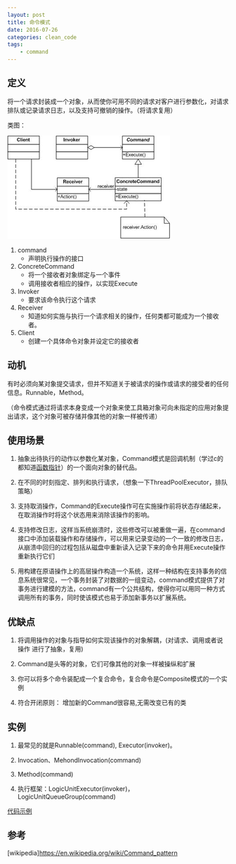 ```yaml
---
layout: post
title: 命令模式
date: 2016-07-26
categories: clean_code
tags:
    - command
---
```




## 定义

将一个请求封装成一个对象，从而使你可用不同的请求对客户进行参数化，对请求排队或记录请求日志，以及支持可撤销的操作。（将请求复用）

类图：

![类图](/images/design_pattern/command.jpg)

1. command
    * 声明执行操作的接口
2. ConcreteCommand
    * 将一个接收者对象绑定与一个事件
    * 调用接收者相应的操作，以实现Execute
3. Invoker
    * 要求该命令执行这个请求
4. Receiver
    * 知道如何实施与执行一个请求相关的操作，任何类都可能成为一个接收者。
5. Client
    * 创建一个具体命令对象并设定它的接收者

## 动机

有时必须向某对象提交请求，但并不知道关于被请求的操作或请求的接受者的任何信息。Runnable，Method。

（命令模式通过将请求本身变成一个对象来使工具箱对象可向未指定的应用对象提出请求，这个对象可被存储并像其他的对象一样被传递）

## 使用场景

1. 抽象出待执行的动作以参数化某对象，Command模式是回调机制（学过c的都知道[函数指针](/2015/01/25/function_pointer)）的一个面向对象的替代品。

2. 在不同的时刻指定、排列和执行请求，（想象一下ThreadPoolExecutor，排队策略）

3. 支持取消操作，Command的Execute操作可在实施操作前将状态存储起来，在取消操作时将这个状态用来消除该操作的影响。

4. 支持修改日志，这样当系统崩溃时，这些修改可以被重做一遍，在command接口中添加装载操作和存储操作，可以用来记录变动的一个一致的修改日志，从崩溃中回归的过程包括从磁盘中重新读入记录下来的命令并用Execute操作重新执行它们

5. 用构建在原语操作上的高层操作构造一个系统，这样一种结构在支持事务的信息系统很常见，一个事务封装了对数据的一组变动，command模式提供了对事务进行建模的方法，command有一个公共结构，使得你可以用同一种方式调用所有的事务，同时使该模式也易于添加新事务以扩展系统。

## 优缺点

1. 将调用操作的对象与指导如何实现该操作的对象解耦，(对请求、调用或者说操作 进行了抽象，复用)

2. Command是头等的对象，它们可像其他的对象一样被操纵和扩展

3. 你可以将多个命令装配成一个复合命令，复合命令是Composite模式的一个实例

4. 符合开闭原则： 增加新的Command很容易,无需改变已有的类

## 实例

1. 最常见的就是Runnable(command), Executor(invoker)。

2. Invocation、MehondInvocation(command)

3. Method(command)

4. 执行框架：LogicUnitExecutor(invoker)，LogicUnitQueueGroup(command)

[代码示例](https://github.com/lcj1992/learn/blob/master/java/designPattern/src/main/java/behavioral/command/CommandTest.java)

## 参考

[wikipedia]<https://en.wikipedia.org/wiki/Command_pattern>
